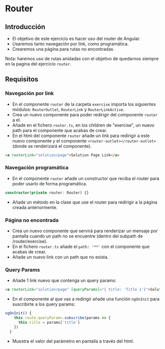 # Router

## Introducción

- El objetivo de este ejercicio es hacer uso del router de Angular.
- Usaremos tanto navegación por link, como programática.
- Crearemos una página para rutas no encontradas.

Nota: haremos uso de rutas anidadas con el objetivo de quedarnos siempre en la pagina del ejercicio `router`.

## Requisitos

### Navegación por link

- En el componente `router` de la carpeta `exercise` importa los siguientes módulos: `RouterOutlet`, `RouterLink` y `RouterLinkActive`.
- Crea un nuevo componente para poder redirigir del componente `router` a el.
- Añade en el fichero `router.ts`, en los children de "exercise", un nuevo path para el componente que acabas de crear.
- En el html del componente `router` añade un link para redirigir a este nuevo componente y el componente `<router-outlet></router-outlet>` (donde se renderizará el componente).

```html
<a routerLink="solution/page">Solution Page Link</a>
```

### Navegación programática

- En el componente `router` añade un constructor que reciba el router para poder usarlo de forma programática.

```typescript
constructor(private router: Router) {}
```

- Añade un método en la clase que use el router para redirigir a la página creada anteriormente.

### Página no encontrada

- Crea un nuevo componente que servirá para renderizar un mensaje por pantalla cuando un path no se encuentre (dentro del subpath de /router/exercise).
- En el fichero `router.ts` añade el `path: '**'` con el componente que acabas de crear.
- Añade un nuevo link con un path que no exista.

### Query Params

- Añade 1 link nuevo que contenga un query params:

```html
<a routerLink="solution/page" [queryParams]="{ title: 'Title 1'}">Solution Page (title 1)</a>
```

- En el componente al que vas a redirigir añade una función `ngOnInit` para suscribirte a los query params:

```typescript
ngOnInit() {
    this.route.queryParams.subscribe(params => {
      this.title = params['title']
    })
  }
```

- Muestra el valor del parámetro en pantalla a través del html.
